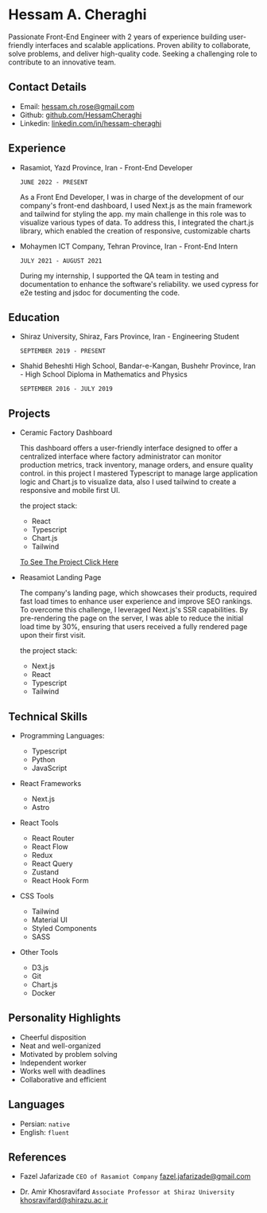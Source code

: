 # Hessam A. Cheraghi

Passionate Front-End Engineer with 2 years of experience building user-friendly interfaces and scalable applications. Proven ability to collaborate, solve problems, and deliver high-quality code. Seeking a challenging role to contribute to an innovative team.

## Contact Details

- Email: [hessam.ch.rose@gmail.com](mailto:hessam.ch.rose@gmail.com)
- Github: [github.com/HessamCheraghi](https://github.com/HessamCheraghi)
- Linkedin: [linkedin.com/in/hessam-cheraghi](https://www.linkedin.com/in/hessam-cheraghi/)

## Experience

- Rasamiot, Yazd Province, Iran - Front-End Developer

  `JUNE 2022 - PRESENT`

  As a Front End Developer, I was in charge of the development of our company's front-end dashboard, I used Next.js as the main framework and tailwind for styling the app. my main challenge in this role was to visualize various types of data. To address this, I integrated the chart.js library, which enabled the creation of responsive, customizable charts

- Mohaymen ICT Company, Tehran Province, Iran - Front-End Intern

  `JULY 2021 - AUGUST 2021`

  During my internship, I supported the QA team in testing and documentation to enhance the software's reliability. we used cypress for e2e testing and jsdoc for documenting the code.

## Education

- Shiraz University, Shiraz, Fars Province, Iran - Engineering Student

  `SEPTEMBER 2019 - PRESENT`

- Shahid Beheshti High School, Bandar-e-Kangan, Bushehr Province, Iran - High School Diploma in Mathematics and Physics

  `SEPTEMBER 2016 - JULY 2019`

## Projects

- Ceramic Factory Dashboard

  This dashboard offers a user-friendly interface designed to offer a centralized interface where factory administrator can monitor production metrics, track inventory, manage orders, and ensure quality control. in this project I mastered Typescript to manage large application logic and Chart.js to visualize data, also I used tailwind to create a responsive and mobile first UI.

  the project stack:

  - React
  - Typescript
  - Chart.js
  - Tailwind

  [To See The Project Click Here](https://hessamcheraghi.github.io/Rasam-Ceramic/#/app)

- Reasamiot Landing Page

  The company's landing page, which showcases their products, required fast load times to enhance user experience and improve SEO rankings. To overcome this challenge, I leveraged Next.js's SSR capabilities. By pre-rendering the page on the server, I was able to reduce the initial load time by 30%, ensuring that users received a fully rendered page upon their first visit.

  the project stack:

  - Next.js
  - React
  - Typescript
  - Tailwind

## Technical Skills

- Programming Languages:

  - Typescript
  - Python
  - JavaScript

- React Frameworks

  - Next.js
  - Astro

- React Tools

  - React Router
  - React Flow
  - Redux
  - React Query
  - Zustand
  - React Hook Form

- CSS Tools

  - Tailwind
  - Material UI
  - Styled Components
  - SASS

- Other Tools

  - D3.js
  - Git
  - Chart.js
  - Docker

## Personality Highlights

- Cheerful disposition
- Neat and well-organized
- Motivated by problem solving
- Independent worker
- Works well with deadlines
- Collaborative and efficient

## Languages

- Persian: `native`
- English: `fluent`

## References

- Fazel Jafarizade `CEO of Rasamiot Company` [fazel.jafarizade@gmail.com](mailto:fazel.jafarizade@gmail.com)

- Dr. Amir Khosravifard `Associate Professor at Shiraz University` [khosravifard@shirazu.ac.ir](mailto:khosravifard@shirazu.ac.ir)
